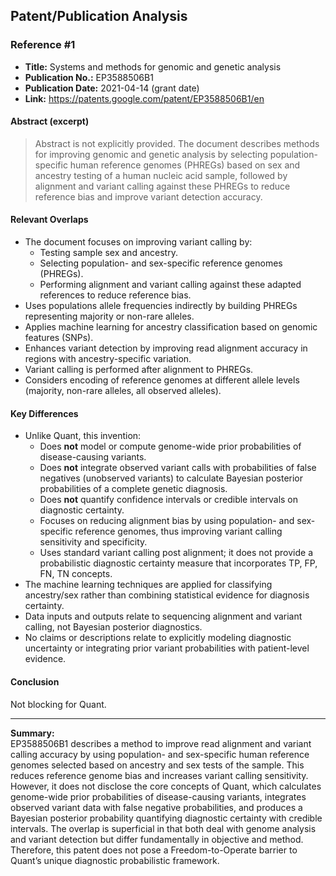 ## Patent/Publication Analysis

### Reference #1

- **Title:** Systems and methods for genomic and genetic analysis
- **Publication No.:** EP3588506B1
- **Publication Date:** 2021-04-14 (grant date)
- **Link:** https://patents.google.com/patent/EP3588506B1/en

#### Abstract (excerpt)

> Abstract is not explicitly provided. The document describes methods for improving genomic and genetic analysis by selecting population-specific human reference genomes (PHREGs) based on sex and ancestry testing of a human nucleic acid sample, followed by alignment and variant calling against these PHREGs to reduce reference bias and improve variant detection accuracy.

#### Relevant Overlaps

- The document focuses on improving variant calling by:
  - Testing sample sex and ancestry.
  - Selecting population- and sex-specific reference genomes (PHREGs).
  - Performing alignment and variant calling against these adapted references to reduce reference bias.
- Uses populations allele frequencies indirectly by building PHREGs representing majority or non-rare alleles.
- Applies machine learning for ancestry classification based on genomic features (SNPs).
- Enhances variant detection by improving read alignment accuracy in regions with ancestry-specific variation.
- Variant calling is performed after alignment to PHREGs.
- Considers encoding of reference genomes at different allele levels (majority, non-rare alleles, all observed alleles).

#### Key Differences

- Unlike Quant, this invention:
  - Does **not** model or compute genome-wide prior probabilities of disease-causing variants.
  - Does **not** integrate observed variant calls with probabilities of false negatives (unobserved variants) to calculate Bayesian posterior probabilities of a complete genetic diagnosis.
  - Does **not** quantify confidence intervals or credible intervals on diagnostic certainty.
  - Focuses on reducing alignment bias by using population- and sex-specific reference genomes, thus improving variant calling sensitivity and specificity.
  - Uses standard variant calling post alignment; it does not provide a probabilistic diagnostic certainty measure that incorporates TP, FP, FN, TN concepts.
- The machine learning techniques are applied for classifying ancestry/sex rather than combining statistical evidence for diagnosis certainty.
- Data inputs and outputs relate to sequencing alignment and variant calling, not Bayesian posterior diagnostics.
- No claims or descriptions relate to explicitly modeling diagnostic uncertainty or integrating prior variant probabilities with patient-level evidence.

#### Conclusion

Not blocking for Quant.

---

**Summary:**  
EP3588506B1 describes a method to improve read alignment and variant calling accuracy by using population- and sex-specific human reference genomes selected based on ancestry and sex tests of the sample. This reduces reference genome bias and increases variant calling sensitivity. However, it does not disclose the core concepts of Quant, which calculates genome-wide prior probabilities of disease-causing variants, integrates observed variant data with false negative probabilities, and produces a Bayesian posterior probability quantifying diagnostic certainty with credible intervals. The overlap is superficial in that both deal with genome analysis and variant detection but differ fundamentally in objective and method. Therefore, this patent does not pose a Freedom-to-Operate barrier to Quant’s unique diagnostic probabilistic framework.
